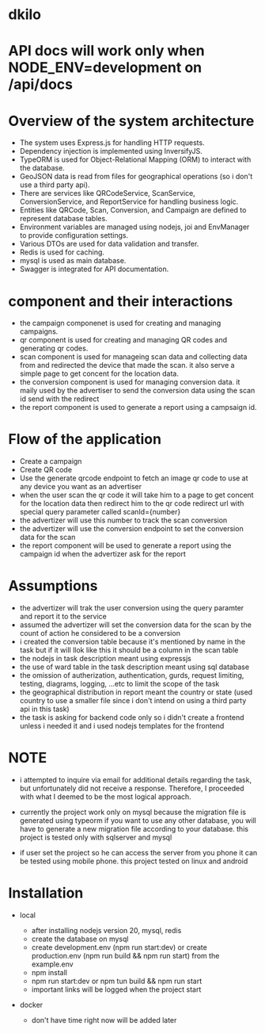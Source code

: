 # dkilo

# API docs will work only when NODE_ENV=development on /api/docs

# Overview of the system architecture

- The system uses Express.js for handling HTTP requests.
- Dependency injection is implemented using InversifyJS.
- TypeORM is used for Object-Relational Mapping (ORM) to interact with the database.
- GeoJSON data is read from files for geographical operations (so i don't use a third party api).
- There are services like QRCodeService, ScanService, ConversionService, and ReportService for handling business logic.
- Entities like QRCode, Scan, Conversion, and Campaign are defined to represent database tables.
- Environment variables are managed using nodejs, joi and EnvManager to provide configuration settings.
- Various DTOs are used for data validation and transfer.
- Redis is used for caching.
- mysql is used as main database.
- Swagger is integrated for API documentation.

# component and their interactions

- the campaign componenet is used for creating and managing campaigns.
- qr component is used for creating and managing QR codes and generating qr codes.
- scan component is used for manageing scan data and collecting data from and redirected the device that made the scan. it also serve a simple page to get concent for the location data.
- the conversion component is used for managing conversion data. it maily used by the advertiser to send the conversion data using the scan id send with the redirect
- the report component is used to generate a report using a campsaign id.

# Flow of the application

- Create a campaign
- Create QR code
- Use the generate qrcode endpoint to fetch an image qr code to use at any device you want as an advertiser
- when the user scan the qr code it will take him to a page to get concent for the location data then redirect him to the qr code redirect url with special query parameter called scanId={number}
- the advertizer will use this number to track the scan conversion
- the advertizer will use the conversion endpoint to set the conversion data for the scan
- the report component will be used to generate a report using the campaign id when the advertizer ask for the report

# Assumptions

- the advertizer will trak the user conversion using the query paramter and report it to the service
- assumed the advertizer will set the conversion data for the scan by the count of action he considered to be a conversion
- i created the conversion table because it's mentioned by name in the task but if it will llok like this it should be a column in the scan table
- the nodejs in task description meant using expressjs
- the use of ward table in the task description meant using sql database
- the omission of autherization, authentication, gurds, request limiting, testing, diagrams, logging, ...etc to limit the scope of the task
- the geographical distribution in report meant the country or state (used country to use a smaller file since i don't intend on using a third party api in this task)
- the task is asking for backend code only so i didn't create a frontend unless i needed it and i used nodejs templates for the frontend

# NOTE

- i attempted to inquire via email for additional details regarding the task, but unfortunately did not receive a response. Therefore, I proceeded with what I deemed to be the most logical approach.

- currently the project work only on mysql because the migration file is generated using typeorm if you want to use any other database, you will have to generate a new migration file according to your database. this project is tested only with sqlserver and mysql

- if user set the project so he can access the server from you phone it can be tested using mobile phone. this project tested on linux and android

# Installation

- local

  - after installing nodejs version 20, mysql, redis
  - create the database on mysql
  - create development.env (npm run start:dev) or create production.env (npm run build && npm run start) from the example.env
  - npm install
  - npm run start:dev or npm tun build && npm run start
  - important links will be logged when the project start

- docker
  - don't have time right now will be added later
